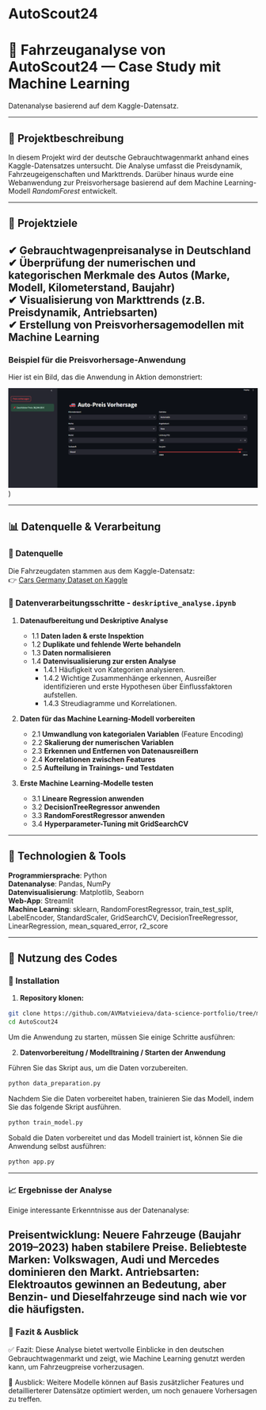 # AutoScout24
# 🚗 Fahrzeuganalyse von AutoScout24 — Case Study mit Machine Learning

Datenanalyse basierend auf dem Kaggle-Datensatz.

---

## 📌 Projektbeschreibung

In diesem Projekt wird der deutsche Gebrauchtwagenmarkt anhand eines Kaggle-Datensatzes untersucht. Die Analyse umfasst die Preisdynamik, Fahrzeugeigenschaften und Markttrends. Darüber hinaus wurde eine Webanwendung zur Preisvorhersage basierend auf dem Machine Learning-Modell *RandomForest* entwickelt.

---

## 🎯 Projektziele

✔ Gebrauchtwagenpreisanalyse in Deutschland 
✔ Überprüfung der numerischen und kategorischen Merkmale des Autos (Marke, Modell, Kilometerstand, Baujahr)  
✔ Visualisierung von Markttrends (z.B. Preisdynamik, Antriebsarten)  
✔ Erstellung von Preisvorhersagemodellen mit Machine Learning
---
### Beispiel für die Preisvorhersage-Anwendung

Hier ist ein Bild, das die Anwendung in Aktion demonstriert:

![Auto-Preis Vorhersage](screen.png))

---

## 📊 Datenquelle & Verarbeitung

### 🔹 Datenquelle
Die Fahrzeugdaten stammen aus dem Kaggle-Datensatz:  
👉 [Cars Germany Dataset on Kaggle](https://www.kaggle.com/datasets/ander289386/cars-germany)

### 🔹 Datenverarbeitungsschritte - `deskriptive_analyse.ipynb`

1. **Datenaufbereitung und Deskriptive Analyse**
   - 1.1 **Daten laden & erste Inspektion**
   - 1.2 **Duplikate und fehlende Werte behandeln**
   - 1.3 **Daten normalisieren**
   - 1.4 **Datenvisualisierung zur ersten Analyse**
     - 1.4.1 Häufigkeit von Kategorien analysieren.
     - 1.4.2 Wichtige Zusammenhänge erkennen, Ausreißer identifizieren und erste Hypothesen über Einflussfaktoren aufstellen.
     - 1.4.3 Streudiagramme und Korrelationen.
  
2. **Daten für das Machine Learning-Modell vorbereiten**
   - 2.1 **Umwandlung von kategorialen Variablen** (Feature Encoding)
   - 2.2 **Skalierung der numerischen Variablen**
   - 2.3 **Erkennen und Entfernen von Datenausreißern**
   - 2.4 **Korrelationen zwischen Features**
   - 2.5 **Aufteilung in Trainings- und Testdaten**

3. **Erste Machine Learning-Modelle testen**
   - 3.1 **Lineare Regression anwenden**
   - 3.2 **DecisionTreeRegressor anwenden**
   - 3.3 **RandomForestRegressor anwenden**
   - 3.4 **Hyperparameter-Tuning mit GridSearchCV**

---

## 🔧 Technologien & Tools

**Programmiersprache**: Python  
**Datenanalyse**: Pandas, NumPy  
**Datenvisualisierung**: Matplotlib, Seaborn  
**Web-App**: Streamlit  
**Machine Learning**: sklearn, RandomForestRegressor, train_test_split, LabelEncoder, StandardScaler, GridSearchCV, DecisionTreeRegressor, LinearRegression, mean_squared_error, r2_score

---

## 🚀 Nutzung des Codes

### 🔹 Installation

1. **Repository klonen:**

```bash
git clone https://github.com/AVMatvieieva/data-science-portfolio/tree/main/AutoScout24.git
cd AutoScout24
```
Um die Anwendung zu starten, müssen Sie einige Schritte ausführen:

2. **Datenvorbereitung / Modelltraining / Starten der Anwendung**

 Führen Sie das Skript aus, um die Daten vorzubereiten. 

 ```bash
 python data_preparation.py
```
Nachdem Sie die Daten vorbereitet haben, trainieren Sie das Modell, indem Sie das folgende Skript ausführen.
```bash
python train_model.py
```

Sobald die Daten vorbereitet und das Modell trainiert ist, können Sie die Anwendung selbst ausführen:

```bash
python app.py
```
---
### 📈 Ergebnisse der Analyse

Einige interessante Erkenntnisse aus der Datenanalyse:

Preisentwicklung: Neuere Fahrzeuge (Baujahr 2019–2023) haben stabilere Preise.
Beliebteste Marken: Volkswagen, Audi und Mercedes dominieren den Markt.
Antriebsarten: Elektroautos gewinnen an Bedeutung, aber Benzin- und Dieselfahrzeuge sind nach wie vor die häufigsten.
---
### 🚀 Fazit & Ausblick
✅ Fazit: Diese Analyse bietet wertvolle Einblicke in den deutschen Gebrauchtwagenmarkt und zeigt, wie Machine Learning genutzt werden kann, um Fahrzeugpreise vorherzusagen.


🔮 Ausblick: Weitere Modelle können auf Basis zusätzlicher Features und detaillierterer Datensätze optimiert werden, um noch genauere Vorhersagen zu treffen.
